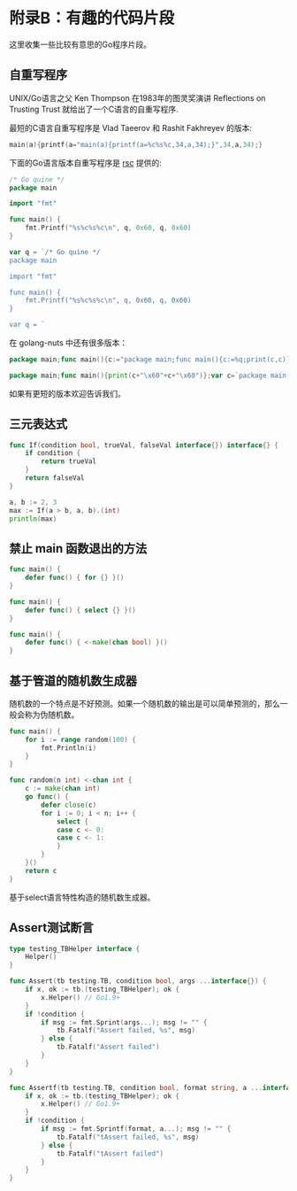 # 附录B：有趣的代码片段

这里收集一些比较有意思的Go程序片段。

## 自重写程序

UNIX/Go语言之父 Ken Thompson 在1983年的图灵奖演讲 Reflections on Trusting Trust 就给出了一个C语言的自重写程序.

最短的C语言自重写程序是 Vlad Taeerov 和 Rashit Fakhreyev 的版本:

```c
main(a){printf(a="main(a){printf(a=%c%s%c,34,a,34);}",34,a,34);}
```

下面的Go语言版本自重写程序是 [rsc](https://research.swtch.com/zip) 提供的:

```go
/* Go quine */
package main

import "fmt"

func main() {
	fmt.Printf("%s%c%s%c\n", q, 0x60, q, 0x60)
}

var q = `/* Go quine */
package main

import "fmt"

func main() {
	fmt.Printf("%s%c%s%c\n", q, 0x60, q, 0x60)
}

var q = `
```

在 golang-nuts 中还有很多版本：

```go
package main;func main(){c:="package main;func main(){c:=%q;print(c,c)}";print(c,c)}
```

```go
package main;func main(){print(c+"\x60"+c+"\x60")};var c=`package main;func main(){print(c+"\x60"+c+"\x60")};var c=`
```

如果有更短的版本欢迎告诉我们。

## 三元表达式

```go
func If(condition bool, trueVal, falseVal interface{}) interface{} {
	if condition {
		return trueVal
	}
	return falseVal
}

a, b := 2, 3
max := If(a > b, a, b).(int)
println(max)
```

## 禁止 main 函数退出的方法

```go
func main() {
	defer func() { for {} }()
}

func main() {
	defer func() { select {} }()
}

func main() {
	defer func() { <-make(chan bool) }()
}
```

## 基于管道的随机数生成器

随机数的一个特点是不好预测。如果一个随机数的输出是可以简单预测的，那么一般会称为伪随机数。

```go
func main() {
	for i := range random(100) {
		fmt.Println(i)
	}
}

func random(n int) <-chan int {
	c := make(chan int)
	go func() {
		defer close(c)
		for i := 0; i < n; i++ {
			select {
			case c <- 0:
			case c <- 1:
			}
		}
	}()
	return c
}
```

基于select语言特性构造的随机数生成器。

## Assert测试断言

```go
type testing_TBHelper interface {
	Helper()
}

func Assert(tb testing.TB, condition bool, args ...interface{}) {
	if x, ok := tb.(testing_TBHelper); ok {
		x.Helper() // Go1.9+
	}
	if !condition {
		if msg := fmt.Sprint(args...); msg != "" {
			tb.Fatalf("Assert failed, %s", msg)
		} else {
			tb.Fatalf("Assert failed")
		}
	}
}

func Assertf(tb testing.TB, condition bool, format string, a ...interface{}) {
	if x, ok := tb.(testing_TBHelper); ok {
		x.Helper() // Go1.9+
	}
	if !condition {
		if msg := fmt.Sprintf(format, a...); msg != "" {
			tb.Fatalf("tAssert failed, %s", msg)
		} else {
			tb.Fatalf("tAssert failed")
		}
	}
}
```
